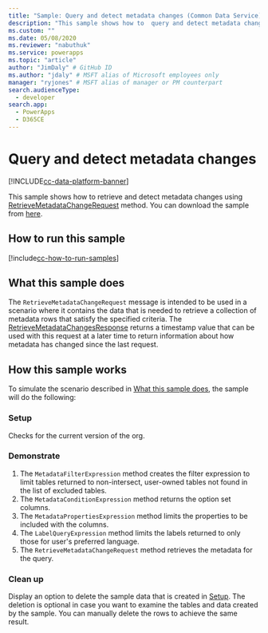 ```yaml
---
title: "Sample: Query and detect metadata changes (Common Data Service) | Microsoft Docs" # Intent and product brand in a unique string of 43-59 chars including spaces
description: "This sample shows how to  query and detect metadata changes" # 115-145 characters including spaces. This abstract displays in the search result.
ms.custom: ""
ms.date: 05/08/2020
ms.reviewer: "nabuthuk"
ms.service: powerapps
ms.topic: "article"
author: "JimDaly" # GitHub ID
ms.author: "jdaly" # MSFT alias of Microsoft employees only
manager: "ryjones" # MSFT alias of manager or PM counterpart
search.audienceType: 
  - developer
search.app: 
  - PowerApps
  - D365CE
---
```


# Query and detect metadata changes


[!INCLUDE[cc-data-platform-banner](../../../../includes/cc-data-platform-banner.md)]

This sample shows how to retrieve and detect metadata changes using [RetrieveMetadataChangeRequest](https://docs.microsoft.com/dotnet/api/microsoft.xrm.sdk.messages.retrievemetadatachangesrequest?view=dynamics-general-ce-9) method. You can download the sample from [here](https://github.com/microsoft/PowerApps-Samples/tree/master/cds/orgsvc/C%23/MetadataQuery).

## How to run this sample

[!include[cc-how-to-run-samples](../../includes/cc-how-to-run-samples.md)]

## What this sample does

The `RetrieveMetadataChangeRequest` message is intended to be used in a scenario where it contains the data  that is needed to retrieve a collection of metadata rows that satisfy the specified criteria. The [RetrieveMetadataChangesResponse](https://docs.microsoft.com/dotnet/api/microsoft.xrm.sdk.messages.retrievemetadatachangesresponse?view=dynamics-general-ce-9) returns a timestamp value that can be used with this request at a later time to return information about how metadata has changed since the last request.

## How this sample works

To simulate the scenario described in [What this sample does](#what-this-sample-does), the sample will do the following:

### Setup

Checks for the current version of the org.

### Demonstrate

1. The `MetadataFilterExpression` method creates the filter expression to limit tables returned to non-intersect, user-owned tables not found in the list of excluded tables. 
2. The `MetadataConditionExpression` method returns the option set columns.
3. The `MetadataPropertiesExpression` method limits the properties to be included with the columns.
4. The `LabelQueryExpression` method limits the labels returned to only those for user's preferred language.
5. The `RetrieveMetadataChangeRequest` method retrieves the metadata for the query.


### Clean up

Display an option to delete the sample data that is created in [Setup](#setup). The deletion is optional in case you want to examine the tables and data created by the sample. You can manually delete the rows to achieve the same result.
